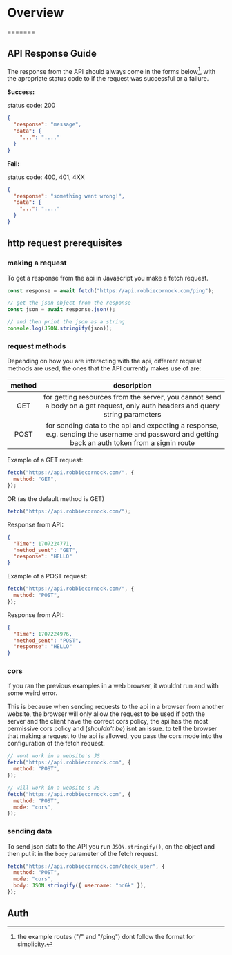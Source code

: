 # Overview

=======

## API Response Guide

The response from the API should always come in the forms below[^note], with the apropriate status code to if the request was successful or a failure.

**Success:**

status code: 200

```json
{
  "response": "message",
  "data": {
    "...": "...."
  }
}
```

**Fail:**

status code: 400, 401, 4XX

```json
{
  "response": "something went wrong!",
  "data": {
    "...": "...."
  }
}
```

## http request prerequisites

### making a request

To get a response from the api in Javascript you make a fetch request.

```javascript
const response = await fetch("https://api.robbiecornock.com/ping");
```

```javascript
// get the json object from the response
const json = await response.json();

// and then print the json as a string
console.log(JSON.stringify(json));
```

### request methods

Depending on how you are interacting with the api, different request methods are used,
the ones that the API currently makes use of are:

| method |                                                                   description                                                                   |
| :----: | :---------------------------------------------------------------------------------------------------------------------------------------------: |
|  GET   |          for getting resources from the server, you cannot send a body on a get request, only auth headers and query string parameters          |
|  POST  | for sending data to the api and expecting a response, e.g. sending the username and password and getting back an auth token from a signin route |

Example of a GET request:

```javascript
fetch("https://api.robbiecornock.com/", {
  method: "GET",
});
```

OR (as the default method is GET)

```javascript
fetch("https://api.robbiecornock.com/");
```

Response from API:

```json
{
  "Time": 1707224771,
  "method_sent": "GET",
  "response": "HELLO"
}
```

Example of a POST request:

```javascript
fetch("https://api.robbiecornock.com/", {
  method: "POST",
});
```

Response from API:

```json
{
  "Time": 1707224976,
  "method_sent": "POST",
  "response": "HELLO"
}
```

### cors

if you ran the previous examples in a web browser, it wouldnt run and with some weird error.

This is because when sending requests to the api in a browser from another website,
the browser will only allow the request to be used if both the server and the client have the correct cors policy,
the api has the most permissive cors policy and (_shouldn't be_) isnt an issue.
to tell the browser that making a request to the api is allowed, you pass the cors mode into the configuration of the fetch request.

```javascript
// wont work in a website's JS
fetch("https://api.robbiecornock.com", {
  method: "POST",
});
```

```javascript
// will work in a website's JS
fetch("https://api.robbiecornock.com", {
  method: "POST",
  mode: "cors",
});
```

### sending data

To send json data to the API you run `JSON.stringify()`, on the object and then put it in the `body` parameter of the fetch request.

```javascript
fetch("https://api.robbiecornock.com/check_user", {
  method: "POST",
  mode: "cors",
  body: JSON.stringify({ username: "nd6k" }),
});
```

## Auth

[^note]: the example routes ("/" and "/ping") dont follow the format for simplicity.
